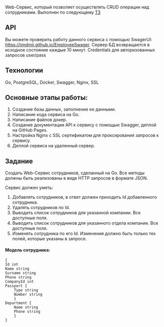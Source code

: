 Web-Сервис, который позволяет осуществлять CRUD операции над сотрудниками. Выполнен по следующему [TЗ](#задание)

## API
Вы можете проверить работу данного сервиса с помощью SwagerUI: https://iimdmii.github.io/EmployeeSwager. Сервер БД возвращается в исходное состояние каждые 10 минут. Credentials для авторизованных запросов user/pass

## Технологии
Go, PostgreSQL, Docker, Swagger, Nginx, SSL 

## Основные этапы работы:
1. Создание базы данных, заполнение ее данными.
2. Написание кода сервиса на Go.
3. Написание файлов докер.
4. Создание документации API к сервису с помощью Swagger, деплой на GitHub Pages.
5. Настройка Nginx с SSL сертификатом для проксирования запросов к сервису. 
6. Деплой сервиса на удаленный сервер.  

## Задание
Создать Web-Сервис сотрудников, сделанный на Go. Все методы должны быть реализованы в виде HTTP запросов в формате JSON.

Сервис должен уметь:
1. Добавлять сотрудников, в ответ должен приходить Id добавленного сотрудника.
2. Удалять сотрудников по Id.
3. Выводить список сотрудников для указанной компании. Все доступные поля.
4. Выводить список сотрудников для указанного отдела компании. Все доступные
поля.
5. Изменять сотрудника по его Id. Изменения должно быть только тех полей, которые указаны в запросе.

#### Модель сотрудника:
```
{
Id int
Name string
Surname string
Phone string
CompanyId int
Passport {
    Type string
    Number string
    }
Department {
    Name string
    Phone string
    }
}
```
